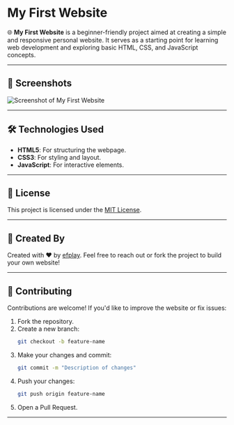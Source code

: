 # My First Website  

🌐 **My First Website** is a beginner-friendly project aimed at creating a simple and responsive personal website. It serves as a starting point for learning web development and exploring basic HTML, CSS, and JavaScript concepts.

---

## 📸 Screenshots  

![Screenshot of My First Website](https://github.com/user-attachments/assets/c4d01718-a2e7-42a9-96aa-206b6fcb4020)

---

## 🛠 Technologies Used  

- **HTML5**: For structuring the webpage.  
- **CSS3**: For styling and layout.  
- **JavaScript**: For interactive elements.  

---

## 📝 License  

This project is licensed under the [MIT License](LICENSE).  

---

## 👤 Created By  

Created with ❤️ by [efplay](https://github.com/efplay). Feel free to reach out or fork the project to build your own website!  

---

## 🤝 Contributing  

Contributions are welcome! If you'd like to improve the website or fix issues:  

1. Fork the repository.  
2. Create a new branch:  
   ```bash
   git checkout -b feature-name
3. Make your changes and commit:
   ```bash
   git commit -m "Description of changes"

4. Push your changes:
   ```bash
   git push origin feature-name
5. Open a Pull Request.

---
